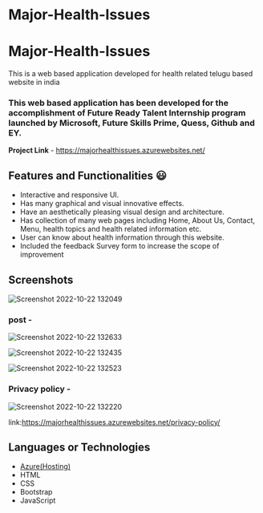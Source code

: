 # Major-Health-Issues
# Major-Health-Issues

This is a web based application developed for health related telugu based website in india

### This web based  application has been developed for the accomplishment of Future Ready Talent Internship program launched by Microsoft, Future Skills Prime, Quess, Github and EY.


**Project Link** - https://majorhealthissues.azurewebsites.net/


## Features and Functionalities 😃

- Interactive and responsive UI.
- Has many graphical and visual innovative effects.
- Have an aesthetically pleasing visual design and architecture.
- Has collection of many web pages including Home, About Us, Contact, Menu, health topics and health related information etc.
- User can know about health information through this website.
- Included the feedback Survey form to increase the scope of improvement 

## Screenshots
![Screenshot 2022-10-22 132049](https://user-images.githubusercontent.com/113416967/197327618-50cbfc62-0d2f-4be3-82fa-143dfa00796d.png)

 


   

### post -

![Screenshot 2022-10-22 132633](https://user-images.githubusercontent.com/113416967/197327897-602d0a3a-e078-47e5-ae52-0610d9add61f.png)

![Screenshot 2022-10-22 132435](https://user-images.githubusercontent.com/113416967/197327849-28ab87e0-f3a2-43f1-839e-3768930f62d0.png)

![Screenshot 2022-10-22 132523](https://user-images.githubusercontent.com/113416967/197327856-4e8f15cf-5457-4844-b145-df8cb4bfa6ac.png)


### Privacy policy -
![Screenshot 2022-10-22 132220](https://user-images.githubusercontent.com/113416967/197327679-8d5b3cc8-d7ba-4c0c-aafd-22273fa896e4.png)

link:https://majorhealthissues.azurewebsites.net/privacy-policy/




## Languages or Technologies

- [Azure(Hosting)](https://azure.microsoft.com/en-in/features/azure-portal/)
- HTML
- CSS
- Bootstrap
- JavaScript

